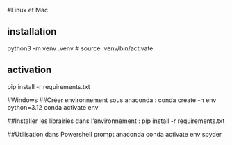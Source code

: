 #Linux et Mac
## installation

python3 -m venv .venv #
source .venv/bin/activate

## activation
pip install -r requirements.txt


#Windows
##Créer environnement sous anaconda :
conda create -n env python=3.12
conda activate env

##Installer les librairies dans l’environnement :
pip install -r requirements.txt

##Utilisation dans Powershell prompt anaconda
conda activate env
spyder
